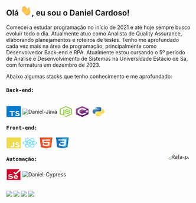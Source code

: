## Olá <img src="https://raw.githubusercontent.com/ABSphreak/ABSphreak/master/gifs/Hi.gif" width="30">, eu sou o Daniel Cardoso!

Comecei a estudar programação no início de 2021 e até hoje sempre busco evoluir todo o dia. Atualmente atuo como Analista de Quality Assurance, elaborando planejamentos e roteiros de testes. Tenho me aprofundado cada vez mais na área de programação, principalmente como Desenvolvedor Back-end e RPA.
Atualmente estou cursando o 5º período de Análise e Desenvolvimento de Sistemas na Universidade Estácio de Sá, com formatura em dezembro de 2023.

Abaixo algumas stacks que tenho conhecimento e me aprofundado: 

#### <kbd>Back-end:</kbd><br>
<div style="display: inline_block"><br>
 <img align="center" title="TypeScript" alt="Daniel-Ts" height="30" width="40" src="https://raw.githubusercontent.com/devicons/devicon/master/icons/typescript/typescript-plain.svg"> 
 <img align="center" title="Java" alt="Daniel-Java" height="30" width="40" src="https://cdn.jsdelivr.net/gh/devicons/devicon/icons/java/java-original-wordmark.svg">
 <img align="center" title="Nodejs" alt="Daniel-Nodejs" height="30" width="40" src="https://raw.githubusercontent.com/devicons/devicon/master/icons/nodejs/nodejs-original.svg">
 <img align="center" title="CSharp" alt="Daniel-Csharp" height="30" width="40" src="https://raw.githubusercontent.com/devicons/devicon/master/icons/csharp/csharp-original.svg">
 <img align="center" title="Python" alt="Daniel-Python" height="30" width="40"
src="https://raw.githubusercontent.com/devicons/devicon/master/icons/python/python-original.svg"> 


####  <kbd>Front-end:</kbd><br> 
  <img align="center" title="Javascript" alt="Rafa-Js" height="30" width="40" src="https://raw.githubusercontent.com/devicons/devicon/master/icons/javascript/javascript-plain.svg"> 
  <img align="center" title="React" alt="Rafa-React" height="30" width="40" src="https://raw.githubusercontent.com/devicons/devicon/master/icons/react/react-original.svg">
  <img align="center" title="HTML5" alt="Rafa-HTML" height="30" width="40" src="https://raw.githubusercontent.com/devicons/devicon/master/icons/html5/html5-original.svg">
  <img align="center" title="CSS3" alt="Rafa-CSS" height="30" width="40" src="https://raw.githubusercontent.com/devicons/devicon/master/icons/css3/css3-original.svg">  
 
  
            
  <img align="right" alt="Rafa-pic" height="150" style="border-radius:50px;" 
  src="https://static.wikia.nocookie.net/dublagempedia/images/6/65/TimonTLK3236.png/revision/latest/scale-to-width-down/512?cb=20200328032246&path-prefix=pt-br">

  ####  <kbd>Automação:</kbd><br>  
  <img align="center" title="Selenium" alt="Daniel-Selenium" height="30" width="40"
 src="https://raw.githubusercontent.com/devicons/devicon/master/icons/selenium/selenium-original.svg">
  <img align="center" title="Cypress" alt="Daniel-Cypress" height="30" width="40"
 src="https://seekicon.com/free-icon-download/cypress_1.svg">
  
</div>
  
##

<div>    
  <a href="https://www.instagram.com/_eudanielcardoso" target="_blank" rel="ext"><img src="https://img.shields.io/badge/-Instagram-%23E4405F?style=for-the-badge&logo=instagram&logoColor=white" target="_blank" rel="ext"></a>
  <a href="https://t.me/eudaniellsouza"><img src="https://img.shields.io/badge/Telegram-2CA5E0?style=for-the-badge&logo=telegram&logoColor=white" target="_blank"></a>
  <a href = "mailto:cardoso.daniel2612@gmail.com"><img src="https://img.shields.io/badge/Gmail-D14836?style=for-the-badge&logo=gmail&logoColor=white" target="_blank"></a>
  <a href="https://www.linkedin.com/in/eudanielcardoso/" target="_blank"><img src="https://img.shields.io/badge/-LinkedIn-%230077B5?style=for-the-badge&logo=linkedin&logoColor=white" target="_blank"></a> 
  
 
</div>
